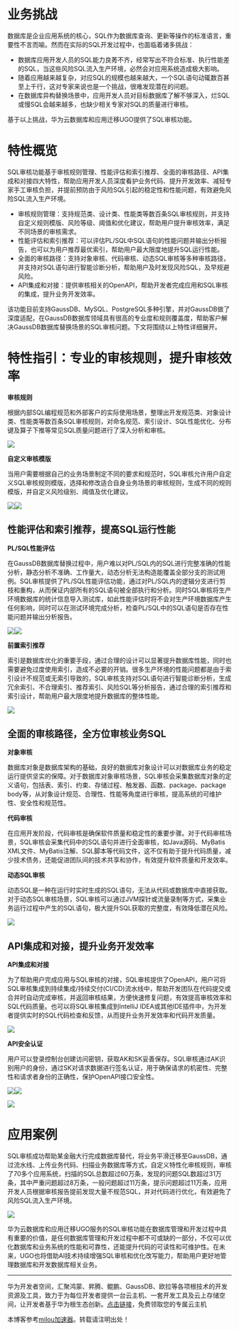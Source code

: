 
# 业务挑战


数据库是企业应用系统的核心，SQL作为数据库查询、更新等操作的标准语言，重要性不言而喻。然而在实际的SQL开发过程中，也面临着诸多挑战：


* 数据库应用开发人员的SQL能力良莠不齐，经常写出不符合标准、执行性能差的SQL，当这些风险SQL流入生产环境，必然会对应用系统造成极大影响。
* 随着应用越来越复杂，对应SQL的规模也越来越大，一个SQL语句动辄数百甚至上千行，这对专家来说也是一个挑战，很难发现潜在的问题。
* 在数据库异构替换场景中，应用开发人员对目标数据库了解不够深入，烂SQL或慢SQL会越来越多，也缺少相关专家对SQL的质量进行审核。


基于以上挑战，华为云数据库和应用迁移UGO提供了SQL审核功能。


# 特性概览


SQL审核功能基于审核规则管理、性能评估和索引推荐、全面的审核路径、API集成和对接四大特性，帮助应用开发人员深度看护业务代码、提升开发效率、减轻专家手工审核负担，并提前预防由于风险SQL引起的稳定性和性能问题，有效避免风险SQL流入生产环境。


* 审核规则管理：支持规范类、设计类、性能类等数百条SQL审核规则，并支持自定义规则模版、风险等级、阈值和优化建议，帮助用户提升审核效率，满足不同场景的审核需求。
* 性能评估和索引推荐：可以评估PL/SQL中SQL语句的性能问题并输出分析报告，也可以为用户推荐最优索引，帮助用户最大限度地提升SQL运行性能。
* 全面的审核路径：支持对象审核、代码审核、动态SQL审核等多种审核路径，并支持对SQL语句进行智能诊断分析，帮助用户及时发现风险SQL，及早规避风险。
* API集成和对接：提供审核相关的OpenAPI，帮助开发者完成应用和SQL审核的集成，提升业务开发效率。


该功能目前支持GaussDB、MySQL、PostgreSQL多种引擎，并对GaussDB做了深度适配，在GaussDB数据库领域具有很高的专业度和规则覆盖度，帮助客户解决GaussDB数据库替换场景的SQL审核问题。下文将围绕以上特性详细展开。


# 特性指引：专业的审核规则，提升审核效率


**审核规则**


根据内部SQL编程规范和外部客户的实际使用场景，整理出开发规范类、对象设计类、性能类等数百条SQL审核规则，对命名规范、索引设计、SQL性能优化、分布键及算子下推等常见SQL质量问题进行了深入分析和审核。


![](https://img2024.cnblogs.com/blog/2030258/202412/2030258-20241202182016156-1140136786.png)


**自定义审核模版**


当用户需要根据自己的业务场景制定不同的要求和规范时，SQL审核允许用户自定义SQL审核规则模版，选择和修改适合自身业务场景的审核规则，生成不同的规则模版，并自定义风险级别、阈值及优化建议。


![](https://img2024.cnblogs.com/blog/2030258/202412/2030258-20241202182024703-1731417205.png)![](https://img2024.cnblogs.com/blog/2030258/202412/2030258-20241202182034622-536889994.png)


## 性能评估和索引推荐，提高SQL运行性能


**PL/SQL性能评估**


在GaussDB数据库替换过程中，用户难以对PL/SQL内的SQL进行完整准确的性能分析，静态分析不准确、工作量大，动态分析无法构造能覆盖全部分支的测试用例。SQL审核提供了PL/SQL性能评估功能，通过对PL/SQL内的逻辑分支进行剪枝和重构，从而保证内部所有的SQL语句被全部执行和分析。同时SQL审核将生产环境数据库的统计信息导入测试库，如此性能评估时将不会对生产环境数据库产生任何影响，同时可以在测试环境完成分析，检查PL/SQL中的SQL语句是否存在性能问题并输出分析报告。


![](https://img2024.cnblogs.com/blog/2030258/202412/2030258-20241202182042431-867926507.png)![](https://img2024.cnblogs.com/blog/2030258/202412/2030258-20241202182049628-1812113382.png)


**前置索引推荐**


索引是数据库优化的重要手段，通过合理的设计可以显著提升数据库性能，同时也需要避免过度使用索引，造成不必要的开销。很多生产环境的性能问题都是由于索引设计不规范或无索引导致的，SQL审核支持对SQL语句进行智能诊断分析，生成冗余索引、不合理索引、推荐索引、风险SQL等分析报告，通过合理的索引推荐和索引设计，帮助用户最大限度地提升数据库的整体性能。


![](https://img2024.cnblogs.com/blog/2030258/202412/2030258-20241202182057440-1733838274.png)


## 全面的审核路径，全方位审核业务SQL


**对象审核**


数据库对象是数据库架构的基础，良好的数据库对象设计可以对数据库业务的稳定运行提供坚实的保障。对于数据库对象审核场景，SQL审核会采集数据库对象的定义语句，包括表、索引、约束、存储过程、触发器、函数、package、package body等，从对象设计规范、合理性、性能等角度进行审核，提高系统的可维护性、安全性和规范性。


**代码审核**


在应用开发阶段，代码审核是确保软件质量和稳定性的重要步骤。​对于代码审核场景，SQL审核会采集代码中的SQL语句并进行全面审核，如Java源码、MyBatis XML文件、MyBatis注解、SQL脚本等代码文件，这不仅有助于提升代码质量，减少技术债务，还能促进团队间的技术共享和协作，有效提升软件质量和开发效率。


**动态SQL审核**


动态SQL是一种在运行时实时生成的SQL语句，无法从代码或数据库中直接获取。​对于动态SQL审核场景，SQL审核可以通过JVM探针或流量录制等方式，采集业务运行过程中产生的SQL语句，极大提升SQL获取的完整度，有效降低潜在风险。


![](https://img2024.cnblogs.com/blog/2030258/202412/2030258-20241202182106511-866784748.png)


## API集成和对接，提升业务开发效率


**API集成和对接**


为了帮助用户完成应用与SQL审核的对接，SQL审核提供了OpenAPI，用户可将SQL审核集成到持续集成/持续交付(CI/CD)流水线中，帮助开发团队在代码提交或合并时自动完成审核，并返回审核结果，方便快速修复问题，有效提高审核效率和SQL代码质量。也可以将SQL审核集成到IntelliJ IDEA或其他IDE插件中，为开发者提供实时的SQL代码检查和反馈，从而提升业务开发效率和代码开发质量。


![](https://img2024.cnblogs.com/blog/2030258/202412/2030258-20241202182114099-1438667845.png)


**API安全认证**


用户可以登录控制台创建访问密钥，获取AK和SK妥善保存。SQL审核通过AK识别用户的身份，通过SK对请求数据进行签名认证，用于确保请求的机密性、完整性和请求者身份的正确性，保护OpenAPI接口安全性。


![](https://img2024.cnblogs.com/blog/2030258/202412/2030258-20241202182121821-936225298.png)![](https://img2024.cnblogs.com/blog/2030258/202412/2030258-20241202182129347-2123923229.png)


![](https://img2024.cnblogs.com/blog/2030258/202412/2030258-20241202182135894-434681778.png)


# 应用案例


SQL审核成功帮助某金融大行完成数据库替代，将业务平滑迁移至GaussDB，通过流水线、上传业务代码、扫描业务数据库等方式，自定义特性化审核规则，审核了70多个应用系统，扫描的SQL总数超过60万条，发现的问题SQL数超过31万条，其中严重问题超过8万条，一般问题超过11万条，提示问题超过11万条，应用开发人员根据审核报告提前发现大量不规范SQL，并对代码进行优化，有效避免了风险SQL流入生产环境。


![](https://img2024.cnblogs.com/blog/2030258/202412/2030258-20241202182144779-414487855.png)


华为云数据库和应用迁移UGO服务的SQL审核功能在数据库管理和开发过程中具有重要的价值，是任何数据库管理和开发过程中都不可或缺的一部分，不仅可以优化数据库和业务系统的性能和可靠性，还能提升代码的可读性和可维护性。在未来，UGO也将借助AI技术持续增强SQL审核和优化改写能力，帮助用户更好地管理数据库和开发数据库相关业务。




---


华为开发者空间，汇聚鸿蒙、昇腾、鲲鹏、GaussDB、欧拉等各项根技术的开发资源及工具，致力于为每位开发者提供一台云主机、一套开发工具及云上存储空间，让开发者基于华为根生态创新。[点击链接](https://github.com)，免费领取您的专属云主机


 本博客参考[milou加速器](https://xinminxuehui.org)。转载请注明出处！
